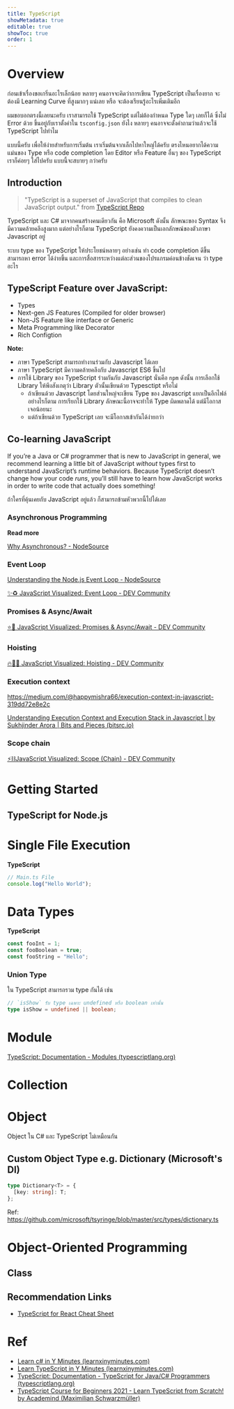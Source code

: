 ```yaml
---
title: TypeScript
showMetadata: true
editable: true
showToc: true
order: 1
---
```


# Overview

ก่อนเข้าเรื่องขอเกริ่นอะไรเล็กน้อย หลายๆ คนอาจจะคิดว่าการเขียน TypeScript เป็นเรื่องยาก จะต้องมี Learning Curve ที่สูงมากๆ แน่เลย หรือ จะต้องเรียนรู้อะไรเพิ่มเติมอีก 

ผมขอบอกตรงนี้เลยนะครับ เราสามารถใช้ TypeScript แต่ไม่ต้องกำหนด Type ใดๆ เลยก็ได้ ซึ่งไม่ Error ด้วย ขึ้นอยู่กับเราตั้งค่าใน `tsconfig.json` ยังไง หลายๆ คนอาจจะตั้งคำถามว่าแล้วจะใช้ TypeScript ไปทำไม 

<!-- สามารถไปอ่านรายละเอียดได้ในหัวข้อ [Migrate JavaScript Project to TypeScript](/frontend-web/typescript/migrate-javascript-to-typescript) -->

แบบนี้ครับ เพื่อให้ง่ายสำหรับการเริ่มต้น เราเริ่มต้นจากเล็กไปหาใหญ่ได้ครับ ตรงไหนอยากได้ความแม่นของ Type หรือ code completion โดย Editor หรือ Feature อื่นๆ ของ TypeScript เราก็ค่อยๆ ใส่ไปครับ แบบนี้จะสบายๆ กว่าครับ

## Introduction

> "TypeScript is a superset of JavaScript that compiles to clean JavaScript output." from [TypeScript Repo](https://github.com/microsoft/TypeScript)

TypeScript และ C# มาจากคนสร้างคนเดียวกัน คือ Microsoft ดังนั้น ลักษณะของ Syntax จึงมีความคล้ายคลึงสูงมาก แต่อย่างไรก็ตาม TypeScript ยังคงความเป็นเอกลักษณ์ของตัวภาษา Javascript อยู่

ระบบ type ของ TypeScript ให้ประโยชน์หลายๆ อย่างเช่น ทำ code completion ดีขึ้น  สามารถหา error ได้ง่ายขึ้น และการสื่อสารระหว่างแต่ละส่วนของโปรแกรมค่อนข้างชัดเจน ว่า type อะไร

## TypeScript Feature over JavaScript:

- Types
- Next-gen JS Features (Compiled for older browser)
- Non-JS Feature like interface or Generic
- Meta Programming like Decorator
- Rich Configtion

**Note:**

- ภาษา TypeScript สามารถทำงานร่วมกับ Javascript ได้เลย
- ภาษา TypeScript มีความคล้ายคลึงกับ Javascript ES6 ขึ้นไป
- การใช้ Library ของ TypeScript ร่วมกันกับ Javascript นั่นคือ `npm` ดังนั้น การเลือกใช้ Library ให้พึงสังเกตุว่า Library ตัวนั้นเขียนด้วย Typesctipt หรือไม่
  - ถ้าเขียนด้วย Javascript โดยส่วนใหญ่จะเขียน Type  ของ Javascript แยกเป็นอีกไฟล์ อย่างไรก็ตาม การเรียกใช้ Library ลักษณะนี้อาจจะทำให้ Type ผิดพลาดได้ แต่มีโอกาสเจอน้อยนะ
  - แต่ถ้าเขียนด้วย TypeScript เลย จะมีโอกาสเข้ากันได้ง่ายกว่า


## Co-learning JavaScript

If you’re a Java or C# programmer that is new to JavaScript in general, we recommend learning a little bit of JavaScript *without* types first to understand JavaScript’s runtime behaviors. Because TypeScript doesn’t change how your code *runs*, you’ll still have to learn how JavaScript works in order to write code that actually does something!

ถ้าใครที่คุ้นเคยกับ JavaScript อยู่แล้ว ก็สามารถข้ามหัวพวกนี้ไปได้เลย

### Asynchronous Programming

**Read more**

[Why Asynchronous? - NodeSource](https://nodesource.com/blog/why-asynchronous/)

### Event Loop

[Understanding the Node.js Event Loop - NodeSource](https://nodesource.com/blog/understanding-the-nodejs-event-loop/)

[✨♻️ JavaScript Visualized: Event Loop - DEV Community](https://dev.to/lydiahallie/javascript-visualized-event-loop-3dif)

### Promises & Async/Await

[⭐️🎀 JavaScript Visualized: Promises & Async/Await - DEV Community](https://dev.to/lydiahallie/javascript-visualized-promises-async-await-5gke)

### Hoisting

[🔥🕺🏼 JavaScript Visualized: Hoisting - DEV Community](https://dev.to/lydiahallie/javascript-visualized-hoisting-478h)

### Execution context

https://medium.com/@happymishra66/execution-context-in-javascript-319dd72e8e2c

[Understanding Execution Context and Execution Stack in Javascript | by Sukhjinder Arora | Bits and Pieces (bitsrc.io)](https://blog.bitsrc.io/understanding-execution-context-and-execution-stack-in-javascript-1c9ea8642dd0)

### Scope chain

[⚡️⛓JavaScript Visualized: Scope (Chain) - DEV Community](https://dev.to/lydiahallie/javascript-visualized-scope-chain-13pd)

# Getting Started

## TypeScript for Node.js


# Single File Execution

**TypeScript**

```typescript
// Main.ts File
console.log("Hello World");
```

# Data Types

**TypeScript**

```typescript
const fooInt = 1;
const fooBoolean = true;
const fooString = "Hello";
```


### Union Type

ใน TypeScript สามารถรวม type กันได้ เช่น

```typescript
// `isShow` รับ type เฉพาะ undefined หรือ boolean เท่านั้น
type isShow = undefined || boolean;
```
# Module

[TypeScript: Documentation - Modules (typescriptlang.org)](https://www.typescriptlang.org/docs/handbook/modules.html)

# Collection
# Object

Object ใน C# และ TypeScript ไม่เหมือนกัน

## Custom Object Type e.g. Dictionary  (Microsoft's DI)
```typescript
type Dictionary<T> = {
  [key: string]: T;
};
```
Ref: <https://github.com/microsoft/tsyringe/blob/master/src/types/dictionary.ts>

# Object-Oriented Programming
## Class

## Recommendation Links
- [TypeScript for React Cheat Sheet](https://react-typescript-cheatsheet.netlify.app/)

# Ref

- [Learn c# in Y Minutes (learnxinyminutes.com)](https://learnxinyminutes.com/docs/csharp/)
- [Learn TypeScript in Y Minutes (learnxinyminutes.com)](https://learnxinyminutes.com/docs/typescript/)
- [TypeScript: Documentation - TypeScript for Java/C# Programmers (typescriptlang.org)](https://www.typescriptlang.org/docs/handbook/typescript-in-5-minutes-oop.html)
- [TypeScript Course for Beginners 2021 - Learn TypeScript from Scratch! by 
Academind (Maximilian Schwarzmüller)](https://www.youtube.com/watch?v=BwuLxPH8IDs)
